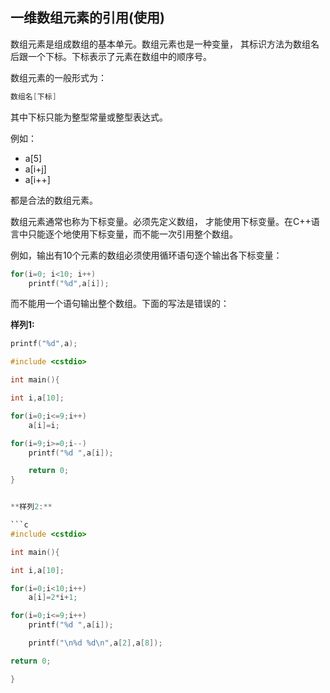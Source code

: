 ## 一维数组元素的引用(使用)

数组元素是组成数组的基本单元。数组元素也是一种变量， 其标识方法为数组名后跟一个下标。下标表示了元素在数组中的顺序号。 

数组元素的一般形式为：

```c
数组名[下标]
```

其中下标只能为整型常量或整型表达式。

例如：

 - a[5]
 - a[i+j]
 - a[i++]

都是合法的数组元素。

数组元素通常也称为下标变量。必须先定义数组， 才能使用下标变量。在C++语言中只能逐个地使用下标变量，而不能一次引用整个数组。

例如，输出有10个元素的数组必须使用循环语句逐个输出各下标变量：

```c
for(i=0; i<10; i++)
    printf("%d",a[i]);
```

而不能用一个语句输出整个数组。下面的写法是错误的：

**样列1:**
```c
printf("%d",a);
```

```c
#include <cstdio>

int main(){

int i,a[10];

for(i=0;i<=9;i++)
    a[i]=i;

for(i=9;i>=0;i--)
    printf("%d ",a[i]);

    return 0;
}


**样列2:**

```c
#include <cstdio>

int main(){

int i,a[10];

for(i=0;i<10;i++)
    a[i]=2*i+1;

for(i=0;i<=9;i++)
    printf("%d ",a[i]);

    printf("\n%d %d\n",a[2],a[8]);

return 0;

}
```
